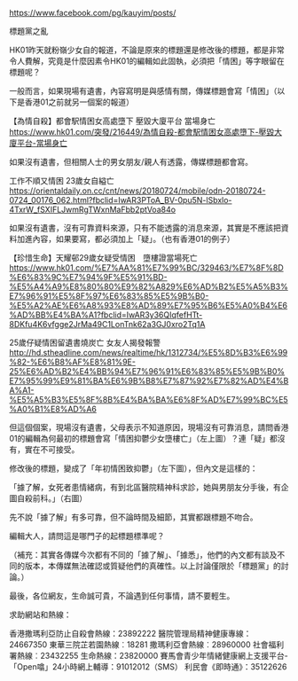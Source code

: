 
https://www.facebook.com/pg/kauyim/posts/

標題黨之亂

HK01昨天就粉嶺少女自的報道，不論是原來的標題還是修改後的標題，都是非常令人費解，究竟是什麼因素令HK01的編輯如此固執，必須把「情困」等字眼留在標題呢？

一般而言，如果現場有遺書，內容寫明是與感情有關，傳媒標題會寫「情困」（以下是香港01之前就另一個案的報道）

【為情自殺】都會駅情困女高處墮下 壓毀大廈平台 當場身亡
https://www.hk01.com/突發/216449/為情自殺-都會駅情困女高處墮下-壓毀大廈平台-當場身亡

如果沒有遺書，但相關人士的男女朋友/親人有透露，傳媒標題都會寫。

工作不順又情困 23歲女自縊亡
https://orientaldaily.on.cc/cnt/news/20180724/mobile/odn-20180724-0724_00176_062.html?fbclid=IwAR3PToA_BV-0pu5N-lSbxlo-4TxrW_fSXIFLJwmRgTWxnMaFbb2ptVoa84o

如果沒有遺書，沒有可靠資料來源，只有不能透露的消息來源，其實是不應該把資料加進內容，如果要寫，都必須加上「疑」。（也有香港01的例子）



【珍惜生命】天耀邨29歲女疑受情困　墮樓證當場死亡
https://www.hk01.com/%E7%AA%81%E7%99%BC/329463/%E7%8F%8D%E6%83%9C%E7%94%9F%E5%91%BD-%E5%A4%A9%E8%80%80%E9%82%A829%E6%AD%B2%E5%A5%B3%E7%96%91%E5%8F%97%E6%83%85%E5%9B%B0-%E5%A2%AE%E6%A8%93%E8%AD%89%E7%95%B6%E5%A0%B4%E6%AD%BB%E4%BA%A1?fbclid=IwAR3y36QIqfefHTt-8DKfu4K6vfgge2JrMa49C1LonTnk62a3GJ0xro2Tq1A

25歲仔疑情困留遺書燒炭亡 女友人揭發報警
http://hd.stheadline.com/news/realtime/hk/1312734/%E5%8D%B3%E6%99%82-%E6%B8%AF%E8%81%9E-25%E6%AD%B2%E4%BB%94%E7%96%91%E6%83%85%E5%9B%B0%E7%95%99%E9%81%BA%E6%9B%B8%E7%87%92%E7%82%AD%E4%BA%A1-%E5%A5%B3%E5%8F%8B%E4%BA%BA%E6%8F%AD%E7%99%BC%E5%A0%B1%E8%AD%A6

但這個個案，現場沒有遺書，父母表示不知道原因，現場沒有可靠消息，請問香港01的編輯為何最初的標題會寫「情困抑鬱少女墮樓亡」（左上圖）？連「疑」都沒有，實在不可接受。

修改後的標題，變成了「年初情困致抑鬱」（左下圖），但內文是這樣的：

「據了解，女死者患情緒病，有到北區醫院精神科求診，她與男朋友分手後，有企圖自殺前科。」（右圖）

先不說「據了解」有多可靠，但不論時間及細節，其實都跟標題不吻合。

編輯大人，請問這是哪門子的起標題標準呢？

（補充：其實各傳媒今次都有不同的「據了解」、「據悉」，他們的內文都有談及不同的版本，本傳媒無法確認或質疑他們的真確性。以上討論僅限於「標題黨」的討論。）

最後，各位網友，生命誠可貴，不論遇到任何事情，請不要輕生。

求助網站和熱線：

香港撒瑪利亞防止自殺會熱線：23892222
醫院管理局精神健康專線：24667350
東華三院芷若園熱線︰18281
撒瑪利亞會熱線︰28960000
社會福利署熱線︰23432255
生命熱線：23820000
賽馬會青少年情緒健康網上支援平台-「Open噏」24小時網上輔導：91012012（SMS）
利民會《即時通》：35122626